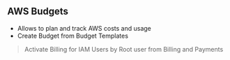## AWS Budgets
- Allows to plan and track AWS costs and usage
- Create Budget from Budget Templates
> Activate Billing for IAM Users by Root user from Billing and Payments
